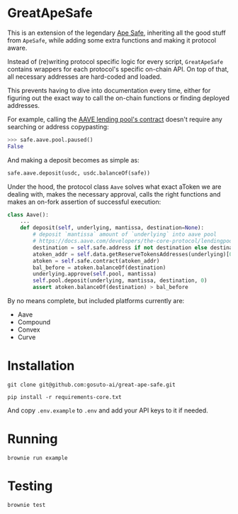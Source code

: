 # GreatApeSafe

This is an extension of the legendary [Ape Safe](https://github.com/banteg/ape-safe), inheriting all the good stuff from `ApeSafe`, while adding some extra functions and making it protocol aware.

Instead of (re)writing protocol specific logic for every script, `GreatApeSafe` contains wrappers for each protocol's specific on-chain API. On top of that, all necessary addresses are hard-coded and loaded.

This prevents having to dive into documentation every time, either for figuring out the exact way to call the on-chain functions or finding deployed addresses.

For example, calling the [AAVE lending pool's contract](https://etherscan.io/address/0x7d2768dE32b0b80b7a3454c06BdAc94A69DDc7A9#readProxyContract) doesn't require any searching or address copypasting:

```python
>>> safe.aave.pool.paused()
False
```

And making a deposit becomes as simple as:

```python
safe.aave.deposit(usdc, usdc.balanceOf(safe))
```

Under the hood, the protocol class `Aave` solves what exact aToken we are dealing with, makes the necessary approval, calls the right functions and makes an on-fork assertion of successful execution:

```python
class Aave():
    ...
    def deposit(self, underlying, mantissa, destination=None):
        # deposit `mantissa` amount of `underlying` into aave pool
        # https://docs.aave.com/developers/the-core-protocol/lendingpool#deposit
        destination = self.safe.address if not destination else destination
        atoken_addr = self.data.getReserveTokensAddresses(underlying)[0]
        atoken = self.safe.contract(atoken_addr)
        bal_before = atoken.balanceOf(destination)
        underlying.approve(self.pool, mantissa)
        self.pool.deposit(underlying, mantissa, destination, 0)
        assert atoken.balanceOf(destination) > bal_before
```

By no means complete, but included platforms currently are:
- Aave
- Compound
- Convex
- Curve

# Installation

```
git clone git@github.com:gosuto-ai/great-ape-safe.git
```
```
pip install -r requirements-core.txt
```
And copy `.env.example` to `.env` and add your API keys to it if needed.

# Running
```
brownie run example
```

# Testing
```
brownie test
```
